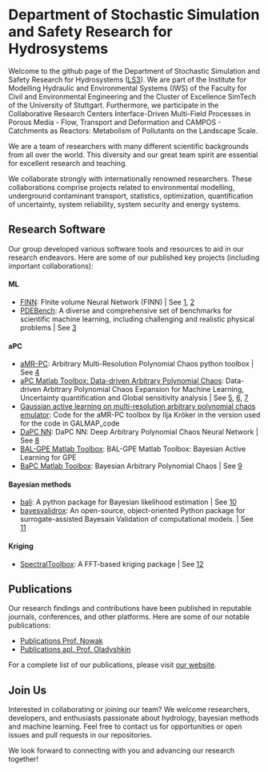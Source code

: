 # Department of Stochastic Simulation and Safety Research for Hydrosystems 

Welcome to the github page of the Department of Stochastic Simulation and Safety Research for Hydrosystems ([LS3](https://www.iws.uni-stuttgart.de/en/ls3/)). We are part of the Institute for Modelling Hydraulic and Environmental Systems (IWS) of the Faculty for Civil and Environmental Engineering and the Cluster of Excellence SimTech of the University of Stuttgart.  Furthermore, we participate in the Collaborative Research Centers Interface-Driven Multi-Field Processes in Porous Media - Flow, Transport and Deformation and CAMPOS - Catchments as Reactors: Metabolism of Pollutants on the Landscape Scale.

We are a team of researchers with many different scientific backgrounds from all over the world. This diversity and our great team spirit are essential for excellent research and teaching.

We collaborate strongly with internationally renowned researchers. These collaborations comprise projects related to environmental modelling, underground contaminant transport, statistics, optimization, quantification of uncertainty, system reliability, system security and energy systems.


## Research Software

Our group developed various software tools and resources to aid in our research endeavors. Here are some of our published key projects (including important collaborations):

#### ML
- [FINN](https://github.com/LS3-university-of-stuttgart/finn): FInite volume Neural Network (FINN) | See [1](https://doi.org/10.1029/2022WR033149), [2]([paperurl](https://doi.org/10.1007/978-3-031-15919-0_45))
- [PDEBench](https://github.com/LS3-university-of-stuttgart/PDEBench): A diverse and comprehensive set of benchmarks for scientific machine learning, including challenging and realistic physical problems | See [3](https://doi.org/10.48550/arXiv.2210.07182)
#### aPC
- [aMR-PC](https://github.com/LS3-university-of-stuttgart/aMR-PC): Arbitrary Multi-Resolution Polynomial Chaos python toolbox | See [4](https://doi.org/10.1016/j.ress.2022.108376)
- [aPC Matlab Toolbox: Data-driven Arbitrary Polynomial Chaos](https://www.mathworks.com/matlabcentral/fileexchange/72014-apc-matlab-toolbox-data-driven-arbitrary-polynomial-chaos/): Data-driven Arbitrary Polynomial Chaos Expansion for Machine Learning, Uncertainty quantification and Global sensitivity analysis | See [5](https://doi.org/10.1016/j.ress.2012.05.002), [6](https://doi.org/10.1016%2Fj.ress.2017.08.010), [7](https://doi.org/10.1016/j.advwatres.2011.11.001)
- [Gaussian active learning on multi-resolution arbitrary polynomial chaos emulator](https://doi.org/10.18419/darus-2829): Code for the aMR-PC toolbox by Ilja Kröker in the version used for the code in GALMAP_code 
- [DaPC NN](https://uk.mathworks.com/matlabcentral/fileexchange/112110-dapc-nn-deep-arbitrary-polynomial-chaos-neural-network?s_tid=prof_contriblnk): DaPC NN: Deep Arbitrary Polynomial Chaos Neural Network | See [8](https://doi.org/10.1016/j.neunet.2023.06.036)
- [BAL-GPE Matlab Toolbox](https://uk.mathworks.com/matlabcentral/fileexchange/74794-bal-gpe-matlab-toolbox-bayesian-active-learning-for-gpe?s_tid=prof_contriblnk): BAL-GPE Matlab Toolbox: Bayesian Active Learning for GPE 
- [BaPC Matlab Toolbox](https://uk.mathworks.com/matlabcentral/fileexchange/74006-bapc-matlab-toolbox-bayesian-arbitrary-polynomial-chaos?s_tid=prof_contriblnk): Bayesian Arbitrary Polynomial Chaos | See [9](https://doi.org/10.1016/j.egypro.2013.08.046)


#### Bayesian methods
- [bali](https://github.com/LS3-university-of-stuttgart/bali): A python package for Bayesian likelihood estimation | See [10](https://doi.org/10.1137/15M1047659)
- [bayesvalidrox](https://pypi.org/project/bayesvalidrox/): An open-source, object-oriented Python package for surrogate-assisted Bayesain Validation of computational models. | See [11](https://doi.org/10.48550/arXiv.2106.13639)

#### Kriging

- [SpectralToolbox](https://github.com/LS3-university-of-stuttgart/SpectralToolbox): A FFT-based kriging package | See [12](https://doi.org/10.1007/s11004-009-9220-x)







## Publications

Our research findings and contributions have been published in reputable journals, conferences, and other platforms. Here are some of our notable publications:

- [Publications Prof. Nowak](https://scholar.google.com/citations?hl=de&user=Cb-GaJoAAAAJ&view_op=list_works&sortby=pubdate)
- [Publications apl. Prof. Oladyshkin](https://scholar.google.com.sg/citations?user=Valg9VsAAAAJ&hl=en)

For a complete list of our publications, please visit [our website](https://www.iws.uni-stuttgart.de/ls3/publikationen/).

## Join Us

Interested in collaborating or joining our team? We welcome researchers, developers, and enthusiasts passionate about hydrology, bayesian methods and machine learning. Feel free to contact us for opportunities or open issues and pull requests in our repositories.

We look forward to connecting with you and advancing our research together!
